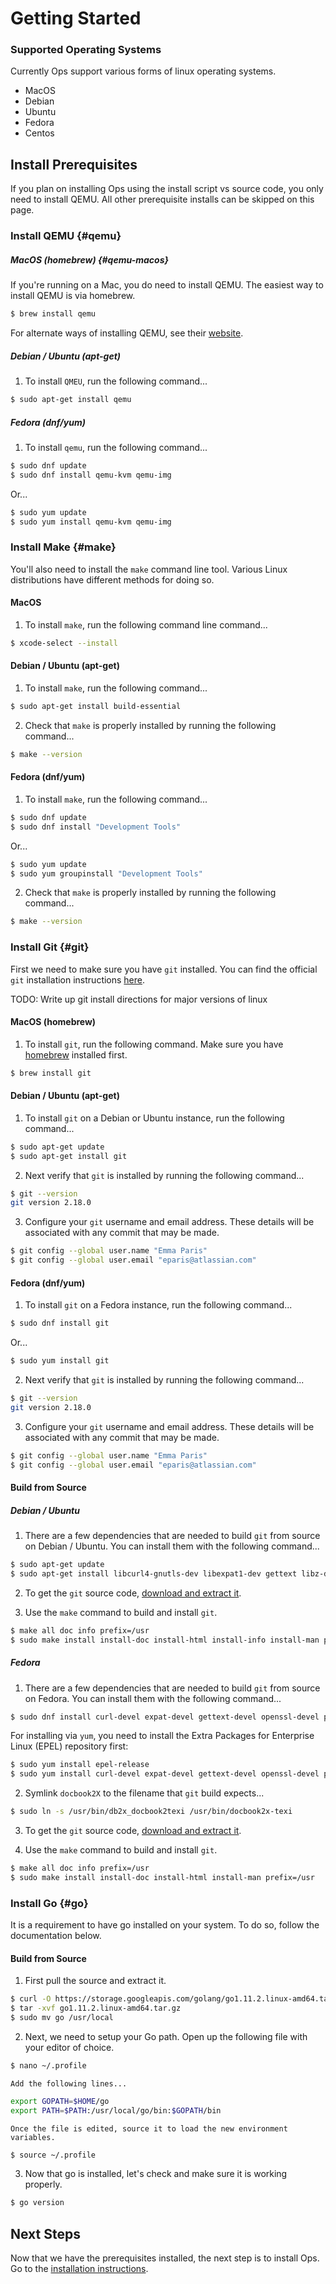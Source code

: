 Getting Started
===============

### Supported Operating Systems

Currently Ops support various forms of linux operating systems.
 * MacOS
 * Debian
 * Ubuntu
 * Fedora
 * Centos

## Install Prerequisites
If you plan on installing Ops using the install script vs source code, you
only need to install QEMU. All other prerequisite installs can be skipped on
this page.

### Install QEMU {#qemu}

##### MacOS (homebrew) {#qemu-macos}
If you're running on a Mac, you do need to install QEMU. The easiest way to
install QEMU is via homebrew.

```sh
$ brew install qemu
```

For alternate ways of installing QEMU, see their
[website](https://www.qemu.org/). 

##### Debian / Ubuntu (apt-get)

 1. To install `QMEU`, run the following command...

```sh
$ sudo apt-get install qemu
```

##### Fedora (dnf/yum)

 1. To install `qemu`, run the following command...

```sh
$ sudo dnf update
$ sudo dnf install qemu-kvm qemu-img
```

Or...

```sh
$ sudo yum update
$ sudo yum install qemu-kvm qemu-img
```

### Install Make {#make}
You'll also need to install the `make` command line tool. Various Linux
distributions have different methods for doing so.

#### MacOS

 1. To install `make`, run the following command line command...

```sh
$ xcode-select --install
```

#### Debian / Ubuntu (apt-get)

 1. To install `make`, run the following command...

```sh
$ sudo apt-get install build-essential
```

 2. Check that `make` is properly installed by running the following
    command...

```sh
$ make --version
```

#### Fedora (dnf/yum)

 1. To install `make`, run the following command...

```sh
$ sudo dnf update
$ sudo dnf install "Development Tools"
```

Or...

```sh
$ sudo yum update
$ sudo yum groupinstall "Development Tools"
```

 2. Check that `make` is properly installed by running the following
    command...

```sh
$ make --version
```

### Install Git {#git}
First we need to make sure you have `git` installed. You can find the official
`git` installation instructions
[here](https://git-scm.com/book/en/v2/Getting-Started-Installing-Git).

TODO: Write up git install directions for major versions of linux

#### MacOS (homebrew)

 1. To install `git`, run the following command. Make sure you have
    [homebrew](https://brew.sh/) installed first.

```sh
$ brew install git
```

#### Debian / Ubuntu (apt-get)

 1. To install `git` on a Debian or Ubuntu instance, run the following command...

```sh
$ sudo apt-get update
$ sudo apt-get install git
```

 2. Next verify that `git` is installed by running the following command...

```sh
$ git --version
git version 2.18.0
```

 3. Configure your `git` username and email address. These details will be
associated with any commit that may be made.

```sh
$ git config --global user.name "Emma Paris"
$ git config --global user.email "eparis@atlassian.com"
```

#### Fedora (dnf/yum)

 1. To install `git` on a Fedora instance, run the following command...

```sh
$ sudo dnf install git
```

Or...

```sh
$ sudo yum install git
```

 2. Next verify that `git` is installed by running the following command...

```sh
$ git --version
git version 2.18.0
```

 3. Configure your `git` username and email address. These details will be
associated with any commit that may be made.

```sh
$ git config --global user.name "Emma Paris"
$ git config --global user.email "eparis@atlassian.com"
```

#### Build from Source

##### Debian / Ubuntu

 1. There are a few dependencies that are needed to build `git` from source on
Debian / Ubuntu. You can install them with the following command...

```sh
$ sudo apt-get update
$ sudo apt-get install libcurl4-gnutls-dev libexpat1-dev gettext libz-dev libssl-dev asciidoc xmlto docbook2x
```

 2. To get the `git` source code, [download and extract
it](https://www.kernel.org/pub/software/scm/git/).

 3. Use the `make` command to build and install `git`.

```sh
$ make all doc info prefix=/usr
$ sudo make install install-doc install-html install-info install-man prefix=/usr
```

##### Fedora

 1. There are a few dependencies that are needed to build `git` from source on
Fedora. You can install them with the following command...

```sh
$ sudo dnf install curl-devel expat-devel gettext-devel openssl-devel perl-devel zlib-devel asciidoc xmlto docbook2X
```

For installing via `yum`, you need to install the Extra Packages for
Enterprise Linux (EPEL) repository first:

```sh
$ sudo yum install epel-release
$ sudo yum install curl-devel expat-devel gettext-devel openssl-devel perl-devel zlib-devel asciidoc xmlto docbook2X
```

 2. Symlink `docbook2X` to the filename that `git` build expects...

```sh
$ sudo ln -s /usr/bin/db2x_docbook2texi /usr/bin/docbook2x-texi
```

 3. To get the `git` source code, [download and extract
it](https://www.kernel.org/pub/software/scm/git/).

 4. Use the `make` command to build and install `git`.

```sh
$ make all doc info prefix=/usr
$ sudo make install install-doc install-html install-man prefix=/usr
```

### Install Go {#go}

It is a requirement to have go installed on your system. To do so, follow the
documentation below.

#### Build from Source

 1. First pull the source and extract it.

```sh
$ curl -O https://storage.googleapis.com/golang/go1.11.2.linux-amd64.tar.gz
$ tar -xvf go1.11.2.linux-amd64.tar.gz
$ sudo mv go /usr/local
```

 2. Next, we need to setup your Go path. Open up the following file with your
    editor of choice.

```sh
$ nano ~/.profile
```

    Add the following lines...

```sh
export GOPATH=$HOME/go
export PATH=$PATH:/usr/local/go/bin:$GOPATH/bin
```

    Once the file is edited, source it to load the new environment variables.

```sh
$ source ~/.profile
```

 3. Now that go is installed, let's check and make sure it is working
    properly.

```sh
$ go version
```

## Next Steps

Now that we have the prerequisites installed, the next step is to install Ops.
Go to the [installation instructions](installation.md).
